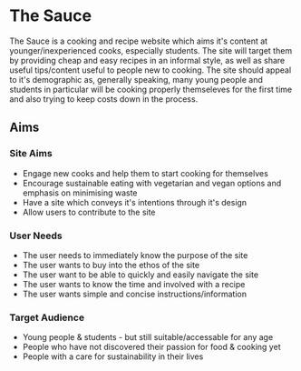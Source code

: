 # The Sauce

The Sauce is a cooking and recipe website which aims it's content at younger/inexperienced cooks, especially students. The site will target them by providing cheap and easy recipes in an informal style, as well as share useful tips/content useful to people new to cooking. The site should appeal to it's demographic as, generally speaking, many young people and students in particular will be cooking properly themseleves for the first time and also trying to keep costs down in the process.

## Aims

### Site Aims
- Engage new cooks and help them to start cooking for themselves
- Encourage sustainable eating with vegetarian and vegan options and emphasis on minimising waste
- Have a site which conveys it's intentions through it's design
- Allow users to contribute to the site

### User Needs
- The user needs to immediately know the purpose of the site
- The user wants to buy into the ethos of the site
- The user want to be able to quickly and easily navigate the site
- The user wants to know the time and involved with a recipe
- The user wants simple and concise instructions/information

### Target Audience
- Young people & students - but still suitable/accessable for any age
- People who have not discovered their passion for food & cooking yet
- People with a care for sustainability in their lives

